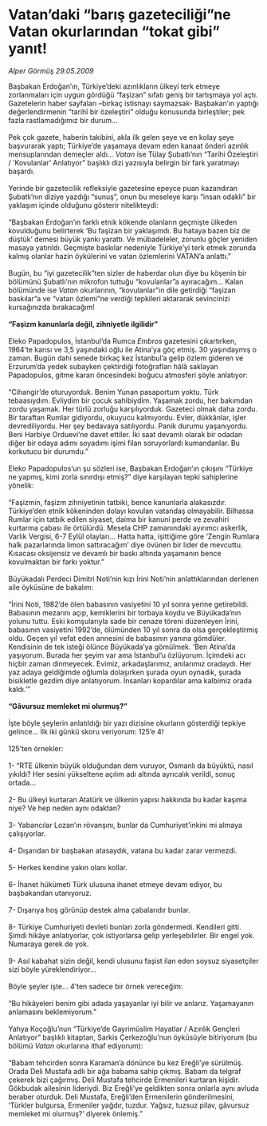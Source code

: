# Vatan’daki “barış gazeteciliği”ne Vatan okurlarından “tokat gibi” yanıt!

*Alper Görmüş 29.05.2009*

<div class="taraf_structure_2col_1zq">
<div class="margen_n">



 <p>Başbakan Erdoğan’ın, Türkiye’deki azınlıkların ülkeyi terk etmeye zorlanmaları için uygun gördüğü “faşizan” sıfatı geniş bir tartışmaya yol açtı. Gazetelerin haber sayfaları –birkaç istisnayı saymazsak- Başbakan’ın yaptığı değerlendirmenin “tarihî bir özeleştiri” olduğu konusunda birleştiler; pek fazla rastlamadığımız bir durum... <br/><br/>Pek çok gazete, haberin takibini, akla ilk gelen şeye ve en kolay şeye başvurarak yaptı; Türkiye’de yaşamaya devam eden kanaat önderi azınlık mensuplarından demeçler aldı... <i>Vatan </i>ise Tülay Şubatlı’nın “Tarihi Özeleştiri / ‘Kovulanlar’ Anlatıyor” başlıklı dizi yazısıyla belirgin bir fark yaratmayı başardı. <br/><br/>Yerinde bir gazetecilik refleksiyle gazetesine epeyce puan kazandıran Şubatlı’nın diziye yazdığı “sunuş”, onun bu meseleye karşı “insan odaklı” bir yaklaşım içinde olduğunu gösterir nitelikteydi: <br/><br/>“Başbakan Erdoğan’ın farklı etnik kökende olanların geçmişte ülkeden kovulduğunu belirterek ‘Bu faşizan bir yaklaşımdı. Bu hataya bazen biz de düştük’ demesi büyük yankı yarattı. Ve mübadeleler, zorunlu göçler yeniden masaya yatırıldı. Geçmişte baskılar nedeniyle Türkiye’yi terk etmek zorunda kalmış olanlar hazin öykülerini ve vatan özlemlerini VATAN’a anlattı.” <br/><br/>Bugün, bu “iyi gazetecilik”ten sizler de haberdar olun diye bu köşenin bir bölümünü Şubatlı’nın mikrofon tuttuğu “kovulanlar”a ayıracağım... Kalan bölümünde ise <i>Vatan</i> okurlarının, “kovulanlar”ın dile getirdiği “faşizan baskılar”a ve “vatan özlemi”ne verdiği tepkileri aktararak sevincinizi kursağınızda bırakacağım!<b> <br/><br/>“Faşizm kanunlarla değil, zihniyetle ilgilidir”</b> <br/><br/>Eleko Papadopulos, İstanbul’da Rumca <i>Embros</i> gazetesini çıkartırken, 1964’te karısı ve 3,5 yaşındaki oğlu ile Atina’ya göç etmiş. 30 yaşındaymış o zaman. Bugün dahi senede birkaç kez İstanbul’a gelip özlem gideren ve Erzurum’da yedek subayken çektirdiği fotoğrafları hâlâ saklayan Papadopulos, gitme kararı öncesindeki boğucu atmosferi şöyle anlatıyor: <br/><br/>“Cihangir’de oturuyorduk. Benim Yunan pasaportum yoktu. Türk tebaasıydım. Evliydim bir çocuk sahibiydim. Yaşamak zordu, her bakımdan zordu yaşamak. Her türlü zorluğu karşılıyorduk. Gazeteci olmak daha zordu. Bir taraftan Rumlar gidiyordu, okuyucu kalmıyordu. Evler, dükkânlar, işler devrediliyordu. Her şey bedavaya satılıyordu. Panik durumu yaşanıyordu. Beni Harbiye Orduevi’ne davet ettiler. İki saat devamlı olarak bir odadan diğer bir odaya adımı soyadımı işimi filan soruyorlardı kumandanlar. Bu korkutucu bir durumdu.” <br/><br/>Eleko Papadopulos’un şu sözleri ise, Başbakan Erdoğan’ın çıkışını “Türkiye ne yapmış, kimi zorla sınırdışı etmiş?” diye karşılayan tepki sahiplerine yönelik: <br/><br/>“Faşizmin, faşizm zihniyetinin tatbiki, bence kanunlarla alakasızdır. Türkiye’den etnik kökeninden dolayı kovulan vatandaş olmayabilir. Bilhassa Rumlar için tatbik edilen siyaset, daima bir kanuni perde ve zevahiri kurtarma çabası ile örtülürdü. Mesela CHP zamanındaki ayırımcı askerlik, Varlık Vergisi, 6-7 Eylül olayları... Hatta hatta, işittiğime göre ‘Zengin Rumlara halk pazarlarında limon sattıracağım’ diye övünen bir lider de mevcuttu. Kısacası oksijensiz ve devamlı bir baskı altında yaşamanın bence kovulmaktan bir farkı yoktur.” <br/><br/>Büyükadalı Perdeci Dimitri Noti’nin kızı İrini Noti’nin anlattıklarından derlenen aile öyküsüne de bakalım: <br/><br/>“İrini Noti, 1982’de ölen babasının vasiyetini 10 yıl sonra yerine getirebildi. Babasının mezarını açıp, kemiklerini bir torbaya koydu ve Büyükada’nın yolunu tuttu. Eski komşularıyla sade bir cenaze töreni düzenleyen İrini, babasının vasiyetini 1992’de, ölümünden 10 yıl sonra da olsa gerçekleştirmiş oldu. Geçen yıl vefat eden annesini de babasının yanına gömdüler. Kendisinin de tek isteği ölünce Büyükada’ya gömülmek. ‘Ben Atina’da yaşıyorum. Burada her şeyim var ama İstanbul’u özlüyorum. İçimdeki acı hiçbir zaman dinmeyecek. Evimiz, arkadaşlarımız, anılarımız oradaydı. Her yaz adaya geldiğimde oğlumla dolaşırken şurada oyun oynadık, şurada bisikletle gezdim diye anlatıyorum. İnsanları kopardılar ama kalbimiz orada kaldı.’”<b> <br/><br/>“Gâvursuz memleket mi olurmuş?”</b> <br/><br/>İşte böyle şeylerin anlatıldığı bir yazı dizisine okurların gösterdiği tepkiye gelince... İlk iki günkü skoru veriyorum: 125’e 4! <br/><br/>125’ten örnekler: <br/><br/>1- “RTE ülkenin büyük olduğundan dem vuruyor, Osmanlı da büyüktü, nasıl yıkıldı? Her sesini yükseltene açılım adı altında ayrıcalık verildi, sonuç ortada... <br/><br/>2- Bu ülkeyi kurtaran Atatürk ve ülkenin yapısı hakkında bu kadar kaşıma niye? Ve hep neden aynı odaktan? <br/><br/>3- Yabancılar Lozan’ın rövanşını, bunlar da Cumhuriyet’inkini mi almaya çalışıyorlar. <br/><br/>4- Dışarıdan bir başbakan atasaydık, vatana bu kadar zarar vermezdi. <br/><br/>5- Herkes kendine yakın olanı kollar. <br/><br/>6- İhanet hükümeti Türk ulusuna ihanet etmeye devam ediyor, bu başbakandan utanıyoruz. <br/><br/>7- Dışarıya hoş görünüp destek alma çabalarıdır bunlar. <br/><br/>8- Türkiye Cumhuriyeti devleti bunları zorla göndermedi. Kendileri gitti. Şimdi hikâye anlatıyorlar, çok istiyorlarsa gelip yerleşebilirler. Bir engel yok. Numaraya gerek de yok. <br/><br/>9- Asıl kabahat sizin değil, kendi ulusunu faşist ilan eden soysuz siyasetçiler sizi böyle yüreklendiriyor... <br/><br/>Böyle şeyler işte... 4’ten sadece bir örnek vereceğim: <br/><br/>“Bu hikâyeleri benim gibi adada yaşayanlar iyi bilir ve anlarız. Yaşamayanın anlamasını beklemiyorum.” <br/><br/>Yahya Koçoğlu’nun “Türkiye’de Gayrimüslim Hayatlar / Azınlık Gençleri Anlatıyor” başlıklı kitaptan, Sarkis Çerkezoğlu’nun öyküsüyle bitiriyorum (bu bölümü <i>Vatan </i>okurlarına ithaf ediyorum): <br/><br/>“Babam tehcirden sonra Karaman’a dönünce bu kez Ereğli’ye sürülmüş. Orada Deli Mustafa adlı bir ağa babama sahip çıkmış. Babam da telgraf çekerek bizi çağırmış. Deli Mustafa tehcirde Ermenileri kurtaran kişidir. Gökbudak ailesinin lideriydi. Biz Ereğli’ye geldikten sonra onlarla aynı avluda beraber oturduk. Deli Mustafa, Ereğli’den Ermenilerin gönderilmesini, ‘Türkler bulgursa, Ermeniler yağdır, tuzdur. Yağsız, tuzsuz pilav, gâvursuz memleket mi olurmuş?’ diyerek önlemiş.”</p>
<br/>
<br/>
<br/>



<br/>


<div id="taraf_not">
</div>

</div>


</div>
